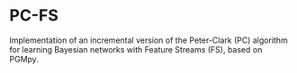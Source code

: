 # PC-FS
Implementation of an incremental version of the Peter-Clark (PC) algorithm for learning Bayesian networks with Feature Streams (FS), based on PGMpy.
